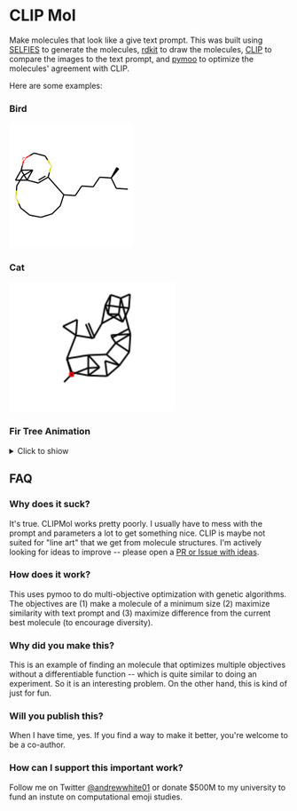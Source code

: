 # CLIP Mol

Make molecules that look like a give text prompt. This was built using [SELFIES](https://github.com/aspuru-guzik-group/selfies) to generate the molecules, [rdkit](https://www.rdkit.org/) to draw the molecules, [CLIP](https://github.com/openai/CLIP) to compare the images to the text prompt, and [pymoo](https://pymoo.org) to optimize the molecules' agreement with CLIP. 

Here are some examples:

### Bird
![Molecule that looks like a bird](https://raw.githubusercontent.com/whitead/clipmol/main/examples/bird.png)

### Cat
![Molecule that looks like a cat](https://raw.githubusercontent.com/whitead/clipmol/main/examples/cat.png)


### Fir Tree Animation
<details>
<summary>Click to shiow</summary>

![Time laps of molecule turning into a fir tree](https://raw.githubusercontent.com/whitead/clipmol/main/examples/christmas.gif)

</details>


## FAQ

### Why does it suck?
It's true. CLIPMol works pretty poorly. I usually have to mess with the prompt and parameters a lot to get something nice. CLIP is maybe not suited for "line art" that we get from molecule structures. I'm actively looking for ideas to improve -- please open a [PR or Issue with ideas](https://github.com/whitead/clipmol).

### How does it work?
This uses pymoo to do multi-objective optimization with genetic algorithms. The objectives are (1) make a molecule of a minimum size (2) maximize similarity with text prompt and (3) maximize difference from the current best molecule (to encourage diversity).

### Why did you make this?
This is an example of finding an molecule that optimizes multiple objectives without a differentiable function -- which is quite similar to doing an experiment. So it is an interesting problem. On the other hand, this is kind of just for fun.

### Will you publish this?
When I have time, yes. If you find a way to make it better, you're welcome to be a co-author. 

### How can I support this important work?

Follow me on Twitter [@andrewwhite01](https://twitter.com/andrewwhite01) or donate $500M to my university to fund an instute on computational emoji studies.
